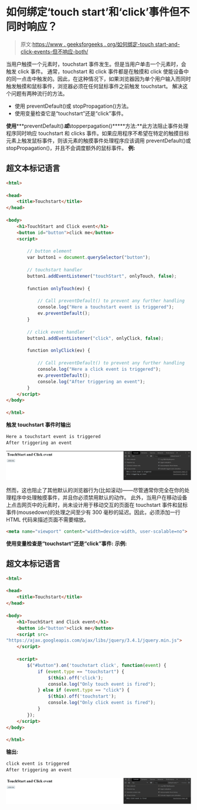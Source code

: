 # 如何绑定‘touch start’和‘click’事件但不同时响应？

> 原文:[https://www . geeksforgeeks . org/如何绑定-touch start-and-click-events-但不响应-both/](https://www.geeksforgeeks.org/how-to-bind-touchstart-and-click-events-but-not-respond-to-both/)

当用户触摸一个元素时，touchstart 事件发生。但是当用户单击一个元素时，会触发 click 事件。
通常，touchstart 和 click 事件都是在触摸和 click 使能设备中的同一点击中触发的。因此，在这种情况下，如果浏览器因为单个用户输入而同时触发触摸和鼠标事件，浏览器必须在任何鼠标事件之前触发 touchstart。
解决这个问题有两种流行的方法。

*   使用 preventDefault()或 stopPropagation()方法。
*   使用变量检查它是“touchstart”还是“click”事件。

**使用*****preventDefault()*****或*****stopperpagation()*****方法:**此方法阻止事件处理程序同时响应 touchstart 和 clicks 事件。如果应用程序不希望在特定的触摸目标元素上触发鼠标事件，则该元素的触摸事件处理程序应该调用 preventDefault()或 stopPropagation()，并且不会调度额外的鼠标事件。
**例:**

## 超文本标记语言

```html
<html>

<head>
    <title>Touchstart</title>
</head>

<body>
    <h1>TouchStart and Click event</h1>
    <button id="button">click me</button>
    <script>

        // button element
        var button1 = document.querySelector("button");

        // touchstart handler
        button1.addEventListener("touchStart", onlyTouch, false);

        function onlyTouch(ev) {

            // Call preventDefault() to prevent any further handling
            console.log("Here a touchstart event is triggered");
            ev.preventDefault();
        }

        // click event handler
        button1.addEventListener("click", onlyClick, false);

        function onlyClick(ev) {

            // Call preventDefault() to prevent any further handling
            console.log("Here a click event is triggered");
            ev.preventDefault();
            console.log("After triggering an event");
        }
    </script>
</body>

</html>
```

**触发 touchstart 事件时输出**

```html
Here a touchstart event is triggered
After triggering an event
```

![](img/8e635a9b226512603966e05f4d86bcfc.png)

然而，这也阻止了其他默认的浏览器行为(比如滚动)——尽管通常你完全在你的处理程序中处理触摸事件，并且你必须禁用默认的动作。
此外，当用户在移动设备上点击网页中的元素时，尚未设计用于移动交互的页面在 touchstart 事件和鼠标事件(mousedown)的处理之间至少有 300 毫秒的延迟。因此，必须添加一行 HTML 代码来描述页面不需要缩放。

```html
<meta name="viewport" content="width=device-width, user-scalable=no">
```

**使用变量检查是“touchstart”还是“click”事件:**
**示例:**

## 超文本标记语言

```html
<html>

<head>
    <title>Touchstart</title>
</head>

<body>
    <h1>TouchStart and Click event</h1>
    <button id="button">click me</button>
    <script src=
"https://ajax.googleapis.com/ajax/libs/jquery/3.4.1/jquery.min.js">
    </script>

    <script>
        $("#button").on('touchstart click', function(event) {
            if (event.type == "touchstart") {
                $(this).off('click');
                console.log("Only touch event is fired");
            } else if (event.type == "click") {
                $(this).off('touchstart');
                console.log("Only click event is fired");
            }
        });
    </script>
</body>

</html>
```

**输出:**

```html
click event is triggered
After triggering an event
```

![](img/f47501ec300525366708e95519b3c465.png)
